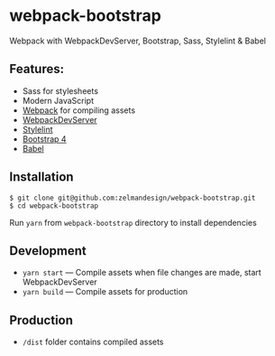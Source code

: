 # webpack-bootstrap

Webpack with WebpackDevServer, Bootstrap, Sass, Stylelint & Babel

## Features:

* Sass for stylesheets
* Modern JavaScript
* [Webpack](https://webpack.github.io/) for compiling assets
* [WebpackDevServer](https://github.com/webpack/webpack-dev-server)
* [Stylelint](https://github.com/stylelint/stylelint)
* [Bootstrap 4](https://getbootstrap.com/)
* [Babel](https://babeljs.io/)

## Installation

```shell
$ git clone git@github.com:zelmandesign/webpack-bootstrap.git
$ cd webpack-bootstrap
```

Run `yarn` from `webpack-bootstrap` directory to install dependencies

## Development

* `yarn start` — Compile assets when file changes are made, start WebpackDevServer
* `yarn build` — Compile assets for production

## Production

* `/dist` folder contains compiled assets
